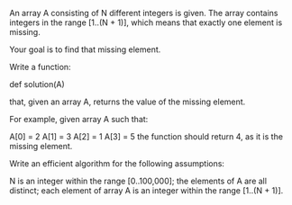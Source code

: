 An array A consisting of N different integers is given. The array contains integers in the range [1..(N + 1)], which
means that exactly one element is missing.

Your goal is to find that missing element.

Write a function:

def solution(A)

that, given an array A, returns the value of the missing element.

For example, given array A such that:

A[0] = 2 A[1] = 3 A[2] = 1 A[3] = 5 the function should return 4, as it is the missing element.

Write an efficient algorithm for the following assumptions:

N is an integer within the range [0..100,000]; the elements of A are all distinct; each element of array A is an integer
within the range [1..(N + 1)].